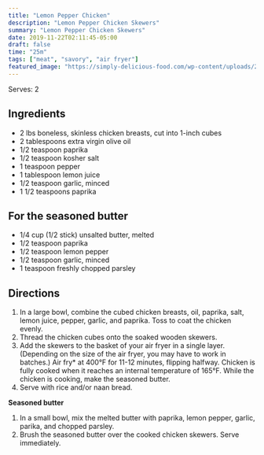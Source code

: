 ```yaml
---
title: "Lemon Pepper Chicken"
description: "Lemon Pepper Chicken Skewers"
summary: "Lemon Pepper Chicken Skewers"
date: 2019-11-22T02:11:45-05:00
draft: false
time: "25m"
tags: ["meat", "savory", "air fryer"]
featured_image: "https://simply-delicious-food.com/wp-content/uploads/2019/06/lemon-herb-chicken-skewers-1.jpg"
---
```


Serves: 2

## Ingredients

- 2 lbs boneless, skinless chicken breasts, cut into 1-inch cubes
- 2 tablespoons extra virgin olive oil
- 1/2 teaspoon paprika
- 1/2 teaspoon kosher salt
- 1 teaspoon pepper
- 1 tablespoon lemon juice
- 1/2 teaspoon garlic, minced
- 1 1/2 teaspoons paprika

## For the seasoned butter
- 1/4 cup (1/2 stick) unsalted butter, melted
- 1/2 teaspoon paprika
- 1/2 teaspoon lemon pepper
- 1/2 teaspoon garlic, minced
- 1 teaspoon freshly chopped parsley

## Directions

1. In a large bowl, combine the cubed chicken breasts, oil, paprika, salt, lemon juice, pepper, garlic, and paprika. Toss to coat the chicken evenly.
2. Thread the chicken cubes onto the soaked wooden skewers.
3. Add the skewers to the basket of your air fryer in a single layer. (Depending on the size of the air fryer, you may have to work in batches.) Air fry* at 400°F for 11-12 minutes, flipping halfway. Chicken is fully cooked when it reaches an internal temperature of 165°F. While the chicken is cooking, make the seasoned butter.
4. Serve with rice and/or naan bread.

**Seasoned butter**

1. In a small bowl, mix the melted butter with paprika, lemon pepper, garlic, parika, and chopped parsley.
2. Brush the seasoned butter over the cooked chicken skewers. Serve immediately.
